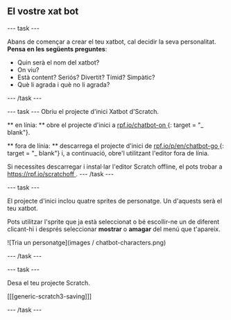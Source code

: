 ## El vostre xat bot

\--- task \---

Abans de començar a crear el teu xatbot, cal decidir la seva personalitat. **Pensa en les següents preguntes**:

+ Quin serà el nom del xatbot?
+ On viu?
+ Està content? Seriós? Divertit? Tímid? Simpàtic?
+ Què li agrada i què no li agrada?

\--- /task \---

\--- task \--- Obriu el projecte d'inici Xatbot d'Scratch.

** en línia: ** obre el projecte d'inici a [ rpf.io/chatbot-on ](http://rpf.io/chatbot-on) {: target = "_ blank"}.

** fora de línia: ** descarrega el projecte d'inici de [ rpf.io/p/en/chatbot-go ](http://rpf.io/p/en/chatbot-go) {: target = "_ blank"} i, a continuació, obre'l utilitzant l'editor fora de línia.

Si necessites descarregar i instal·lar l'editor Scratch offline, el pots trobar a [ https://rpf.io/scratchoff ](rpf.io/scratchoff). \--- /task \---

\--- task \---

El projecte d'inici inclou quatre sprites de personatge. Un d'aquests serà el teu xatbot.

Pots utilitzar l'sprite que ja està seleccionat o bé escollir-ne un de diferent clicant-hi i després seleccionar **mostrar** o **amagar** del menú que t'apareix.

![Tria un personatge](images / chatbot-characters.png)

\--- /task \---

\--- task \---

Desa el teu projecte Scratch.

[[[generic-scratch3-saving]]]

\--- /task \---